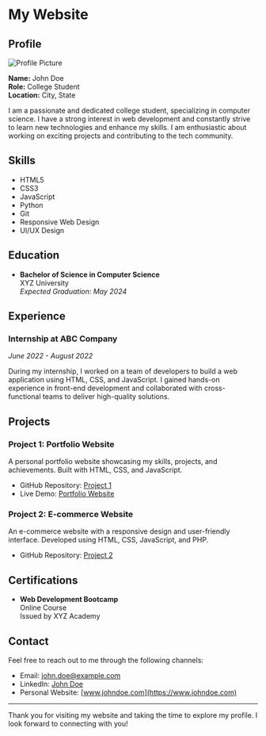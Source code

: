 # My Website

## Profile

![Profile Picture](profile_picture.jpg)

**Name:** John Doe  
**Role:** College Student  
**Location:** City, State

I am a passionate and dedicated college student, specializing in computer science. I have a strong interest in web development and constantly strive to learn new technologies and enhance my skills. I am enthusiastic about working on exciting projects and contributing to the tech community.

## Skills

- HTML5
- CSS3
- JavaScript
- Python
- Git
- Responsive Web Design
- UI/UX Design

## Education

- **Bachelor of Science in Computer Science**  
  XYZ University  
  *Expected Graduation: May 2024*

## Experience

### Internship at ABC Company
*June 2022 - August 2022*

During my internship, I worked on a team of developers to build a web application using HTML, CSS, and JavaScript. I gained hands-on experience in front-end development and collaborated with cross-functional teams to deliver high-quality solutions.

## Projects

### Project 1: Portfolio Website
A personal portfolio website showcasing my skills, projects, and achievements. Built with HTML, CSS, and JavaScript.

- GitHub Repository: [Project 1](https://github.com/username/project1)
- Live Demo: [Portfolio Website](https://www.example.com)

### Project 2: E-commerce Website
An e-commerce website with a responsive design and user-friendly interface. Developed using HTML, CSS, JavaScript, and PHP.

- GitHub Repository: [Project 2](https://github.com/username/project2)

## Certifications

- **Web Development Bootcamp**  
  Online Course  
  Issued by XYZ Academy

## Contact

Feel free to reach out to me through the following channels:

- Email: john.doe@example.com
- LinkedIn: [John Doe](https://www.linkedin.com/in/johndoe/)
- Personal Website: [www.johndoe.com](https://www.johndoe.com)

---

Thank you for visiting my website and taking the time to explore my profile. I look forward to connecting with you!
